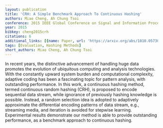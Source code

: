```yaml
---
layout: publication
title: 'CRH: A Simple Benchmark Approach To Continuous Hashing'
authors: Miao Cheng, Ah Chung Tsoi
conference: 2015 IEEE Global Conference on Signal and Information Processing (GlobalSIP)
year: 2015
bibkey: cheng2015crh
citations: 6
additional_links: [{name: Paper, url: 'https://arxiv.org/abs/1810.05730'}]
tags: [Evaluation, Hashing Methods]
short_authors: Miao Cheng, Ah Chung Tsoi
---
```

In recent years, the distinctive advancement of handling huge data promotes
the evolution of ubiquitous computing and analysis technologies. With the
constantly upward system burden and computational complexity, adaptive coding
has been a fascinating topic for pattern analysis, with outstanding
performance. In this work, a continuous hashing method, termed continuous
random hashing (CRH), is proposed to encode sequential data stream, while
ignorance of previously hashing knowledge is possible. Instead, a random
selection idea is adopted to adaptively approximate the differential encoding
patterns of data stream, e.g., streaming media, and iteration is avoided for
stepwise learning. Experimental results demonstrate our method is able to
provide outstanding performance, as a benchmark approach to continuous hashing.